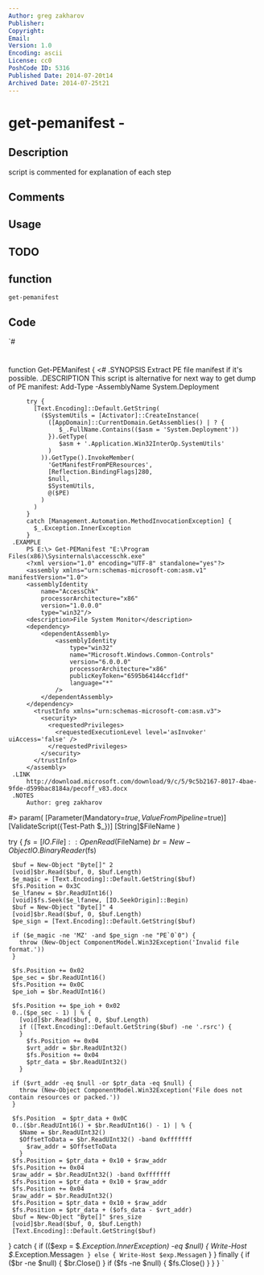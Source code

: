 ```yaml
---
Author: greg zakharov
Publisher: 
Copyright: 
Email: 
Version: 1.0
Encoding: ascii
License: cc0
PoshCode ID: 5316
Published Date: 2014-07-20t14
Archived Date: 2014-07-25t21
---
```


# get-pemanifest - 

## Description

script is commented for explanation of each step

## Comments



## Usage



## TODO



## function

`get-pemanifest`

## Code

`#
 #
 function Get-PEManifest {
   <#
     .SYNOPSIS
         Extract PE file manifest if it's possible.
     .DESCRIPTION
         This script is alternative for next way to get dump of PE manifest:
         Add-Type -AssemblyName System.Deployment
         
         try {
           [Text.Encoding]::Default.GetString(
             ($SystemUtils = [Activator]::CreateInstance(
               ([AppDomain]::CurrentDomain.GetAssemblies() | ? {
                  $_.FullName.Contains(($asm = 'System.Deployment'))
               }).GetType(
                  $asm + '.Application.Win32InterOp.SystemUtils'
               )
             )).GetType().InvokeMember(
               'GetManifestFromPEResources',
               [Reflection.BindingFlags]280,
               $null,
               $SystemUtils,
               @($PE)
             )
           )
         }
         catch [Management.Automation.MethodInvocationException] {
           $_.Exception.InnerException
         }
     .EXAMPLE
         PS E:\> Get-PEManifest "E:\Program Files(x86)\Sysinternals\accesschk.exe"
         <?xml version="1.0" encoding="UTF-8" standalone="yes"?>
         <assembly xmlns="urn:schemas-microsoft-com:asm.v1" manifestVersion="1.0">
         <assemblyIdentity
             name="AccessChk"
             processorArchitecture="x86"
             version="1.0.0.0"
             type="win32"/>
         <description>File System Monitor</description>
         <dependency>
             <dependentAssembly>
                 <assemblyIdentity
                     type="win32"
                     name="Microsoft.Windows.Common-Controls"
                     version="6.0.0.0"
                     processorArchitecture="x86"
                     publicKeyToken="6595b64144ccf1df"
                     language="*"
                 />
             </dependentAssembly>
         </dependency>
           <trustInfo xmlns="urn:schemas-microsoft-com:asm.v3">
             <security>
               <requestedPrivileges>
                 <requestedExecutionLevel level='asInvoker' uiAccess='false' />
               </requestedPrivileges>
             </security>
           </trustInfo>
         </assembly>
     .LINK
         http://download.microsoft.com/download/9/c/5/9c5b2167-8017-4bae-9fde-d599bac8184a/pecoff_v83.docx
     .NOTES
         Author: greg zakharov
   #>
   param(
     [Parameter(Mandatory=$true, ValueFromPipeline=$true)]
     [ValidateScript({Test-Path $_})]
     [String]$FileName
   )
   
   try {
     $fs = [IO.File]::OpenRead($FileName)
     $br = New-Object IO.BinaryReader($fs)
     
     $buf = New-Object "Byte[]" 2
     [void]$br.Read($buf, 0, $buf.Length)
     $e_magic = [Text.Encoding]::Default.GetString($buf)
     $fs.Position = 0x3C
     $e_lfanew = $br.ReadUInt16()
     [void]$fs.Seek($e_lfanew, [IO.SeekOrigin]::Begin)
     $buf = New-Object "Byte[]" 4
     [void]$br.Read($buf, 0, $buf.Length)
     $pe_sign = [Text.Encoding]::Default.GetString($buf)
     
     if ($e_magic -ne 'MZ' -and $pe_sign -ne "PE`0`0") {
       throw (New-Object ComponentModel.Win32Exception('Invalid file format.'))
     }
     
     $fs.Position += 0x02
     $pe_sec = $br.ReadUInt16()
     $fs.Position += 0x0C
     $pe_ioh = $br.ReadUInt16()
     
     $fs.Position += $pe_ioh + 0x02
     0..($pe_sec - 1) | % {
       [void]$br.Read($buf, 0, $buf.Length)
       if ([Text.Encoding]::Default.GetString($buf) -ne '.rsrc') {
       }
         $fs.Position += 0x04
         $vrt_addr = $br.ReadUInt32()
         $fs.Position += 0x04
         $ptr_data = $br.ReadUInt32()
       }
     
     if ($vrt_addr -eq $null -or $ptr_data -eq $null) {
       throw (New-Object ComponentModel.Win32Exception('File does not contain resources or packed.'))
     }
     
     $fs.Position  = $ptr_data + 0x0C
     0..($br.ReadUInt16() + $br.ReadUInt16() - 1) | % {
       $Name = $br.ReadUInt32()
       $OffsetToData = $br.ReadUInt32() -band 0xfffffff
         $raw_addr = $OffsetToData
       }
     $fs.Position = $ptr_data + 0x10 + $raw_addr
     $fs.Position += 0x04
     $raw_addr = $br.ReadUInt32() -band 0xfffffff
     $fs.Position = $ptr_data + 0x10 + $raw_addr
     $fs.Position += 0x04
     $raw_addr = $br.ReadUInt32()
     $fs.Position = $ptr_data + 0x10 + $raw_addr
     $fs.Position = $ptr_data + ($ofs_data - $vrt_addr)
     $buf = New-Object "Byte[]" $res_size
     [void]$br.Read($buf, 0, $buf.Length)
     [Text.Encoding]::Default.GetString($buf)
   }
   catch {
     if (($exp = $_.Exception.InnerException) -eq $null) {
       Write-Host $_.Exception.Message`n
     }
     else { Write-Host $exp.Message`n }
   }
   finally {
     if ($br -ne $null) { $br.Close() }
     if ($fs -ne $null) { $fs.Close() }
   }
 }
`


